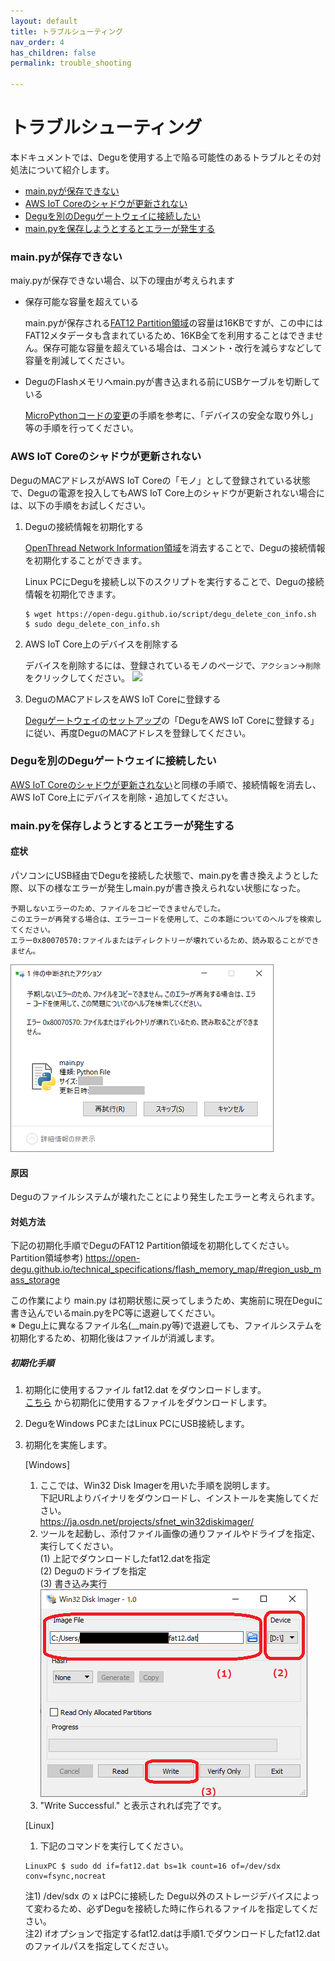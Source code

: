 ```yaml
---
layout: default
title: トラブルシューティング
nav_order: 4
has_children: false
permalink: trouble_shooting

---
```


# トラブルシューティング

本ドキュメントでは、Deguを使用する上で陥る可能性のあるトラブルとその対処法について紹介します。

* [main.pyが保存できない](#mainpy_not_save)
* [AWS IoT Coreのシャドウが更新されない](#not_update_shadow)
* [Deguを別のDeguゲートウェイに接続したい](#join_another_gateway)
* [main.pyを保存しようとするとエラーが発生する](#failed_to_update_mainpy)

### <a name="mainpy_not_save">main.pyが保存できない</a>

maiy.pyが保存できない場合、以下の理由が考えられます

* 保存可能な容量を超えている

    main.pyが保存される[FAT12 Partition領域](../../technical_specifications/flash_memory_map/#region_fat12_partition)の容量は16KBですが、この中にはFAT12メタデータも含まれているため、16KB全てを利用することはできません。保存可能な容量を超えている場合は、コメント・改行を減らすなどして容量を削減してください。

* DeguのFlashメモリへmain.pyが書き込まれる前にUSBケーブルを切断している

    [MicroPythonコードの変更](../../user_manual/40_update_user_script)の手順を参考に、「デバイスの安全な取り外し」等の手順を行ってください。


### <a name="not_update_shadow">AWS IoT Coreのシャドウが更新されない</a>

DeguのMACアドレスがAWS IoT Coreの「モノ」として登録されている状態で、Deguの電源を投入してもAWS IoT Core上のシャドウが更新されない場合には、以下の手順をお試しください。

1. Deguの接続情報を初期化する

    [OpenThread Network Information領域](../../technical_specifications/flash_memory_map/#region_openthread_network_infomation)を消去することで、Deguの接続情報を初期化することができます。

    Linux PCにDeguを接続し以下のスクリプトを実行することで、Deguの接続情報を初期化できます。

    ```
    $ wget https://open-degu.github.io/script/degu_delete_con_info.sh
    $ sudo degu_delete_con_info.sh
    ```

1. AWS IoT Core上のデバイスを削除する

    デバイスを削除するには、登録されているモノのページで、`アクション`->`削除` をクリックしてください。
    ![](../../user_manual/images/delete_thing.png)

1. DeguのMACアドレスをAWS IoT Coreに登録する

    [Deguゲートウェイのセットアップ](../../user_manual/30_setup)の「DeguをAWS IoT Coreに登録する」に従い、再度DeguのMACアドレスを登録してください。

### <a name="join_another_gateway">Deguを別のDeguゲートウェイに接続したい</a>

[AWS IoT Coreのシャドウが更新されない](#not_update_shadow)と同様の手順で、接続情報を消去し、AWS IoT Core上にデバイスを削除・追加してください。

### <a name="failed_to_update_mainpy">main.pyを保存しようとするとエラーが発生する</a>

#### 症状
パソコンにUSB経由でDeguを接続した状態で、main.pyを書き換えようとした際、以下の様なエラーが発生しmain.pyが書き換えられない状態になった。  

```
予期しないエラーのため、ファイルをコピーできませんでした。  
このエラーが再発する場合は、エラーコードを使用して、この本題についてのヘルプを検索してください。  
エラー0x80070570:ファイルまたはディレクトリーが壊れているため、読み取ることができません。
```

![](./images/dialog_update_mainpy_error.png)

#### 原因

Deguのファイルシステムが壊れたことにより発生したエラーと考えられます。  

#### 対処方法

下記の初期化手順でDeguのFAT12 Partition領域を初期化してください。  
Partition領域参考) https://open-degu.github.io/technical_specifications/flash_memory_map/#region_usb_mass_storage  

この作業により main.py は初期状態に戻ってしまうため、実施前に現在Deguに書き込んでいるmain.pyをPC等に退避してください。  
※ Degu上に異なるファイル名(__main.py等)で退避しても、ファイルシステムを初期化するため、初期化後はファイルが消滅します。

##### 初期化手順
1. 初期化に使用するファイル fat12.dat をダウンロードします。  
   [こちら](https://github.com/open-degu/degu/raw/master/dat/fat12.dat "fat12.dat") から初期化に使用するファイルをダウンロードします。     

1. DeguをWindows PCまたはLinux PCにUSB接続します。

1. 初期化を実施します。  

   [Windows]  
   1) ここでは、Win32 Disk Imagerを用いた手順を説明します。  
      下記URLよりバイナリをダウンロードし、インストールを実施してください。  
      https://ja.osdn.net/projects/sfnet_win32diskimager/
   2) ツールを起動し、添付ファイル画像の通りファイルやドライブを指定、実行してください。  
      (1) 上記でダウンロードしたfat12.datを指定  
      (2) Deguのドライブを指定  
      (3) 書き込み実行  
      ![](./images/howto_write_fat12_dat.png)  
   3) "Write Successful." と表示されれば完了です。  

   [Linux]  
   1) 下記のコマンドを実行してください。  
    ```
    LinuxPC $ sudo dd if=fat12.dat bs=1k count=16 of=/dev/sdx conv=fsync,nocreat
    ```
    注1) /dev/sdx の x はPCに接続した Degu以外のストレージデバイスによって変わるため、必ずDeguを接続した時に作られるファイルを指定してください。  
    注2) ifオプションで指定するfat12.datは手順1.でダウンロードしたfat12.datのファイルパスを指定してください。
